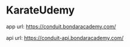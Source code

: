 # KarateUdemy

app url: https://conduit.bondaracademy.com/

api url: https://conduit-api.bondaracademy.com/